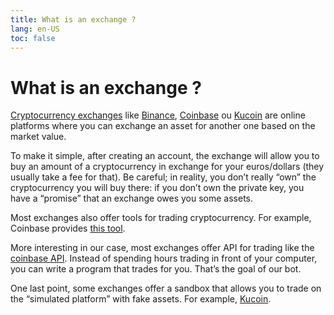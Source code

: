 ```yaml
---
title: What is an exchange ?
lang: en-US
toc: false
---
```


# What is an exchange ?
[Cryptocurrency exchanges](https://coinmarketcap.com/rankings/exchanges/) like [Binance](https://www.binance.com/en/activity/referral/offers/claim?ref=CPA_00002V0XR4), [Coinbase](https://www.coinbase.com/join/straumat) ou [Kucoin](https://www.kucoin.com/ucenter/signup?rcode=2HMJtt1) are online platforms where you can exchange an asset for another one based on the market value.

To make it simple, after creating an account, the exchange will allow you to buy an amount of a cryptocurrency in exchange for your euros/dollars \(they usually take a fee for that\). Be careful; in reality, you don’t really “own” the cryptocurrency you will buy there: if you don’t own the private key, you have a “promise” that an exchange owes you some assets.

Most exchanges also offer tools for trading cryptocurrency. For example, Coinbase provides [this tool](https://pro.coinbase.com/).

More interesting in our case, most exchanges offer API for trading like the [coinbase API](https://developers.coinbase.com/). Instead of spending hours trading in front of your computer, you can write a program that trades for you. That’s the goal of our bot.

One last point, some exchanges offer a sandbox that allows you to trade on the “simulated platform” with fake assets. For example, [Kucoin](https://sandbox.kucoin.com/).